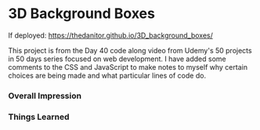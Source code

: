 # 3D Background Boxes

If deployed: https://thedanitor.github.io/3D_background_boxes/

This project is from the Day 40 code along video from Udemy's 50 projects in 50 days series focused on web development. I have added some comments to the CSS and JavaScript to make notes to myself why certain choices are being made and what particular lines of code do.

### Overall Impression


### Things Learned
